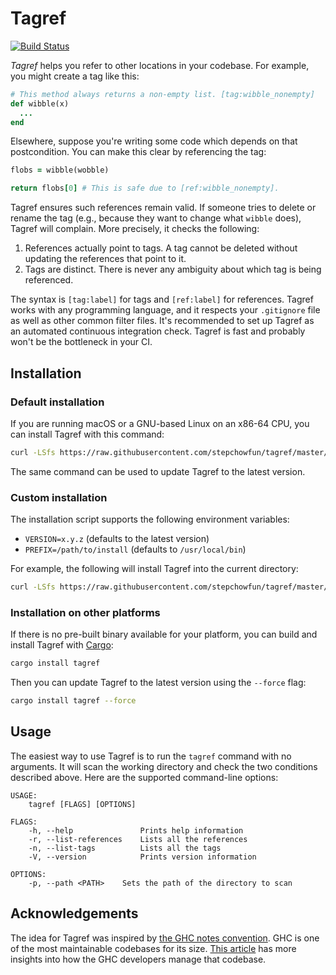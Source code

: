 # Tagref

[![Build Status](https://travis-ci.org/stepchowfun/tagref.svg?branch=master)](https://travis-ci.org/stepchowfun/tagref)

*Tagref* helps you refer to other locations in your codebase. For example, you might create a tag like this:

```ruby
# This method always returns a non-empty list. [tag:wibble_nonempty]
def wibble(x)
  ...
end
```

Elsewhere, suppose you're writing some code which depends on that postcondition. You can make this clear by referencing the tag:

```ruby
flobs = wibble(wobble)

return flobs[0] # This is safe due to [ref:wibble_nonempty].
```

Tagref ensures such references remain valid. If someone tries to delete or rename the tag (e.g., because they want to change what `wibble` does), Tagref will complain. More precisely, it checks the following:

1. References actually point to tags. A tag cannot be deleted without updating the references that point to it.
2. Tags are distinct. There is never any ambiguity about which tag is being referenced.

The syntax is `[tag:label]` for tags and `[ref:label]` for references. Tagref works with any programming language, and it respects your `.gitignore` file as well as other common filter files. It's recommended to set up Tagref as an automated continuous integration check. Tagref is fast and probably won't be the bottleneck in your CI.

## Installation

### Default installation

If you are running macOS or a GNU-based Linux on an x86-64 CPU, you can install Tagref with this command:

```sh
curl -LSfs https://raw.githubusercontent.com/stepchowfun/tagref/master/install.sh | sudo sh
```

The same command can be used to update Tagref to the latest version.

### Custom installation

The installation script supports the following environment variables:

- `VERSION=x.y.z` (defaults to the latest version)
- `PREFIX=/path/to/install` (defaults to `/usr/local/bin`)

For example, the following will install Tagref into the current directory:

```sh
curl -LSfs https://raw.githubusercontent.com/stepchowfun/tagref/master/install.sh | PREFIX=. sh
```

### Installation on other platforms

If there is no pre-built binary available for your platform, you can build and install Tagref with [Cargo](https://doc.rust-lang.org/book/second-edition/ch14-04-installing-binaries.html):

```sh
cargo install tagref
```

Then you can update Tagref to the latest version using the `--force` flag:

```sh
cargo install tagref --force
```

## Usage

The easiest way to use Tagref is to run the `tagref` command with no arguments. It will scan the working directory and check the two conditions described above. Here are the supported command-line options:

```
USAGE:
    tagref [FLAGS] [OPTIONS]

FLAGS:
    -h, --help               Prints help information
    -r, --list-references    Lists all the references
    -n, --list-tags          Lists all the tags
    -V, --version            Prints version information

OPTIONS:
    -p, --path <PATH>    Sets the path of the directory to scan
```

## Acknowledgements

The idea for Tagref was inspired by [the GHC notes convention](https://ghc.haskell.org/trac/ghc/wiki/Commentary/CodingStyle#Commentsinthesourcecode). GHC is one of the most maintainable codebases for its size. [This article](http://www.aosabook.org/en/ghc.html) has more insights into how the GHC developers manage that codebase.
